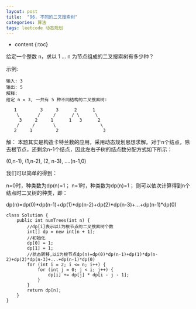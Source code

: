 ```yaml
---
layout: post
title:  "96. 不同的二叉搜索树"
categories: 算法
tags: leetcode 动态规划
---
```


* content
{:toc}

<!--more-->

给定一个整数 n，求以 1 ... n 为节点组成的二叉搜索树有多少种？

示例:

```
输入: 3
输出: 5
解释:
给定 n = 3, 一共有 5 种不同结构的二叉搜索树:

   1         3     3      2      1
    \       /     /      / \      \
     3     2     1      1   3      2
    /     /       \                 \
   2     1         2                 3
```

解：
本题其实是构造卡特兰数的应用，采用动态规划思想求解。对于n个结点，除去根节点，还剩余n-1个结点，因此左右子树的结点数分配方式如下所示：

(0,n-1), (1,n-2), (2, n-3), ....(n-1,0)

我们可以简单的得到：

n=0时，种类数为dp(n)=1；
n=1时，种类数为dp(n)=1；
则可以依次计算得到n个结点时二叉树的种类，即：

dp(n)=dp(0)*dp(n-1)+dp(1)*dp(n-2)+dp(2)*dp(n-3)+...+dp(n-1)*dp(0)


```
class Solution {
    public int numTrees(int n) {
        //dp[i]表示以i为根节点的二叉搜索树个数
        int[] dp = new int[n + 1];
        //初始化
        dp[0] = 1;
        dp[1] = 1;
        //状态转移,以i为根节点dp(n)=dp(0)*dp(n-1)+dp(1)*dp(n-2)+dp(2)*dp(n-3)+...+dp(n-1)*dp(0)
        for (int i = 2; i <= n; i++) {
            for (int j = 0; j < i; j++) {
                dp[i] += dp[j] * dp[i - j - 1];
            }
        }
        return dp[n];
    }
}
```

